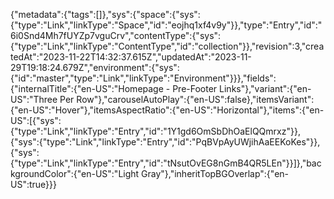 {"metadata":{"tags":[]},"sys":{"space":{"sys":{"type":"Link","linkType":"Space","id":"eojhq1xf4v9y"}},"type":"Entry","id":"6i0Snd4Mh7fUYZp7vguCrv","contentType":{"sys":{"type":"Link","linkType":"ContentType","id":"collection"}},"revision":3,"createdAt":"2023-11-22T14:32:37.615Z","updatedAt":"2023-11-29T19:18:24.679Z","environment":{"sys":{"id":"master","type":"Link","linkType":"Environment"}}},"fields":{"internalTitle":{"en-US":"Homepage - Pre-Footer Links"},"variant":{"en-US":"Three Per Row"},"carouselAutoPlay":{"en-US":false},"itemsVariant":{"en-US":"Hover"},"itemsAspectRatio":{"en-US":"Horizontal"},"items":{"en-US":[{"sys":{"type":"Link","linkType":"Entry","id":"1Y1gd6OmSbDhOaElQQmrxz"}},{"sys":{"type":"Link","linkType":"Entry","id":"PqBVpAyUWjihAaEEKoKes"}},{"sys":{"type":"Link","linkType":"Entry","id":"tNsutOvEG8nGmB4QR5LEn"}}]},"backgroundColor":{"en-US":"Light Gray"},"inheritTopBGOverlap":{"en-US":true}}}